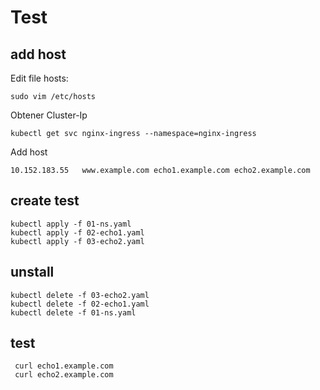 
# Test

## add host 

Edit file hosts:
```
sudo vim /etc/hosts
```

Obtener Cluster-Ip 
```
kubectl get svc nginx-ingress --namespace=nginx-ingress
```

Add host
```
10.152.183.55   www.example.com echo1.example.com echo2.example.com
``` 

## create test
 ```
 kubectl apply -f 01-ns.yaml 
 kubectl apply -f 02-echo1.yaml
 kubectl apply -f 03-echo2.yaml

 ```

 ## unstall
 ```
 kubectl delete -f 03-echo2.yaml
 kubectl delete -f 02-echo1.yaml
 kubectl delete -f 01-ns.yaml 
 ```

## test
```
 curl echo1.example.com
 curl echo2.example.com
```




